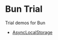 # Bun Trial

Trial demos for Bun

* [AsyncLocalStorage](https://www.youtube.com/watch?v=JejwWxhsfZw)
